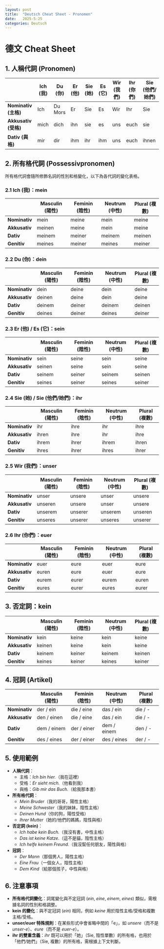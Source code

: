 ```yaml
---
layout: post
title:  "Deutsch Cheat Sheet - Pronomen"
date:   2025-5-25
categories: Deutsch
---
```


<!-- 流量追蹤 -->
<script src="{{ '/assets/js/momo-script.js' | relative_url }}"></script>

# 德文 Cheat Sheet

## 1. 人稱代詞 (Pronomen)

|           | Ich (我) | Du (你) | Er (他) | Sie (她) | Es (它) | Wir (我們) | Ihr (你們) | Sie (他們/她們) |
|-----------|----------|---------|---------|---------|---------|-----------|-----------|---------------|
| **Nominativ (主格)** | Ich      | Du Mors      | Er      | Sie     | Es      | Wir       | Ihr       | Sie           |
| **Akkusativ (受格)** | mich     | dich    | ihn     | sie     | es      | uns       | euch      | sie           |
| **Dativ (與格)**     | mir      | dir     | ihm     | ihr     | ihm     | uns       | euch      | ihnen         |

## 2. 所有格代詞 (Possessivpronomen)

所有格代詞會隨所修飾名詞的性別和格變化，以下為各代詞的變化表格。

### 2.1 Ich (我)：mein

|              | Masculin (陽性) | Feminin (陰性) | Neutrum (中性) | Plural (複數) |
|--------------|-----------------|----------------|----------------|---------------|
| **Nominativ** | mein            | meine          | mein           | meine         |
| **Akkusativ** | meinen          | meine          | mein           | meine         |
| **Dativ**     | meinem          | meiner         | meinem         | meinen        |
| **Genitiv**   | meines          | meiner         | meines         | meiner        |

### 2.2 Du (你)：dein

|              | Masculin (陽性) | Feminin (陰性) | Neutrum (中性) | Plural (複數) |
|--------------|-----------------|----------------|----------------|---------------|
| **Nominativ** | dein            | deine          | dein           | deine         |
| **Akkusativ** | deinen          | deine          | dein           | deine         |
| **Dativ**     | deinem          | deiner         | deinem         | deinen        |
| **Genitiv**   | deines          | deiner         | deines         | deiner        |

### 2.3 Er (他) / Es (它)：sein

|              | Masculin (陽性) | Feminin (陰性) | Neutrum (中性) | Plural (複數) |
|--------------|-----------------|----------------|----------------|---------------|
| **Nominativ** | sein            | seine          | sein           | seine         |
| **Akkusativ** | seinen          | seine          | sein           | seine         |
| **Dativ**     | seinem          | seiner         | seinem         | seinen        |
| **Genitiv**   | seines          | seiner         | seines         | seiner        |

### 2.4 Sie (她) / Sie (他們/她們)：ihr

|              | Masculin (陽性) | Feminin (陰性) | Neutrum (中性) | Plural (複數) |
|--------------|-----------------|----------------|----------------|---------------|
| **Nominativ** | ihr             | ihre           | ihr            | ihre          |
| **Akkusativ** | ihren           | ihre           | ihr            | ihre          |
| **Dativ**     | ihrem           | ihrer          | ihrem          | ihren         |
| **Genitiv**   | ihres           | ihrer          | ihres          | ihrer         |

### 2.5 Wir (我們)：unser

|              | Masculin (陽性) | Feminin (陰性) | Neutrum (中性) | Plural (複數) |
|--------------|-----------------|----------------|----------------|---------------|
| **Nominativ** | unser           | unsere         | unser          | unsere        |
| **Akkusativ** | unseren         | unsere         | unser          | unsere        |
| **Dativ**     | unserem         | unserer        | unserem        | unseren       |
| **Genitiv**   | unseres         | unserer        | unseres        | unserer       |

### 2.6 Ihr (你們)：euer

|              | Masculin (陽性) | Feminin (陰性) | Neutrum (中性) | Plural (複數) |
|--------------|-----------------|----------------|----------------|---------------|
| **Nominativ** | euer            | eure           | euer           | eure          |
| **Akkusativ** | euren           | eure           | euer           | eure          |
| **Dativ**     | eurem           | eurer          | eurem          | euren         |
| **Genitiv**   | eures           | eurer          | eures          | eurer         |

## 3. 否定詞：kein

|              | Masculin (陽性) | Feminin (陰性) | Neutrum (中性) | Plural (複數) |
|--------------|-----------------|----------------|----------------|---------------|
| **Nominativ** | kein            | keine          | kein           | keine         |
| **Akkusativ** | keinen          | keine          | kein           | keine         |
| **Dativ**     | keinem          | keiner         | keinem         | keinen        |
| **Genitiv**   | keines          | keiner         | keines         | keiner        |

## 4. 冠詞 (Artikel)

|              | Masculin (陽性) | Feminin (陰性) | Neutrum (中性) | Plural (複數) |
|--------------|-----------------|----------------|----------------|---------------|
| **Nominativ** | der / ein       | die / eine     | das / ein      | die / -       |
| **Akkusativ** | den / einen     | die / eine     | das / ein      | die / -       |
| **Dativ**     | dem / einem     | der / einer    | dem / einem    | den / -       |
| **Genitiv**   | des / eines     | der / einer    | des / eines    | der / -       |

## 5. 使用範例
- **人稱代詞**：
  - 主格：*Ich bin hier.*（我在這裡）
  - 受格：*Er sieht mich.*（他看到我）
  - 與格：*Gib mir das Buch.*（給我那本書）
- **所有格代詞**：
  - *Mein Bruder*（我的哥哥，陽性主格）
  - *Meine Schwester*（我的妹妹，陰性主格）
  - *Deinen Hund*（你的狗，陽性受格）
  - *Ihrer Mutter*（她的/他們的媽媽，陰性與格）
- **否定詞 (kein)**：
  - *Ich habe kein Buch.*（我沒有書，中性主格）
  - *Das ist keine Katze.*（這不是貓，陰性主格）
  - *Ich helfe keinem Freund.*（我沒幫任何朋友，陽性與格）
- **冠詞**：
  - *Der Mann*（那個男人，陽性主格）
  - *Eine Frau*（一個女人，陰性主格）
  - *Dem Kind*（給那個孩子，中性與格）

## 6. 注意事項
- **所有格代詞變化**：詞尾變化與不定冠詞 (*ein*, *eine*, *einem*, *eines*) 類似，需根據名詞的性別和格調整。
- **kein 的變化**：與不定冠詞 (*ein*) 相同，例如 *keine* 用於陰性主格/受格和複數主格/受格。
- **unser/euer 特殊規則**：在某些形式中會省略中間的「e」，如 *unsere*（而不是 *unser-e*）、*eure*（而不是 *euer-e*）。
- **ihr 的雙重含義**：*ihr* 既可以用於「她」（Sie, 陰性單數）的所有格，也用於「他們/她們」（Sie, 複數）的所有格，需根據上下文判斷。
